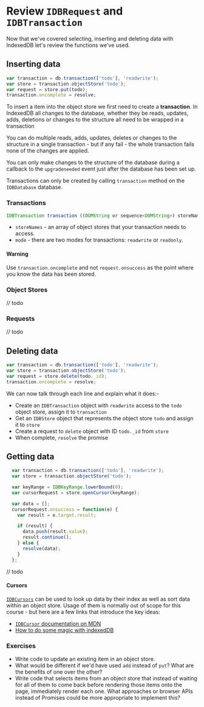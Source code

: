 # Review `IDBRequest` and `IDBTransaction`

Now that we've covered selecting, inserting and deleting data with IndexedDB let's review the functions we've used.

## Inserting data

```js
var transaction = db.transaction(['todo'], 'readwrite');
var store = transaction.objectStore('todo');
var request = store.put(todo);
transaction.oncomplete = resolve;
```

To insert a item into the object store we first need to create a **transaction**.  In IndexedDB all changes to the database, whether they be reads, updates, adds, deletions or changes to the structure all need to be wrapped in a transaction

You can do multiple reads, adds, updates, deletes or changes to the structure in a single transaction - but if any fail - the whole transaction fails none of the changes are applied.

You can only make changes to the structure of the database during a callback to the `upgradeneeded` event just after the database has been set up.

Transactions can only be created by calling `transaction` method on the `IDBDatabase` database.

### Transactions

```js
IDBTransaction transaction ((DOMString or sequence<DOMString>) storeNames, optional IDBTransactionMode mode = "readonly");
```
- `storeNames` - an array of object stores that your transaction needs to access.
- `mode` - there are two modes for transactions: `readwrite` or `readonly`.

#### Warning

Use `transaction.oncomplete` and not `request.onsuccess` as the point where you know the data has been stored.

### Object Stores

// todo

### Requests

// todo

## Deleting data

```js
var transaction = db.transaction(['todo'], 'readwrite');
var store = transaction.objectStore('todo');
var request = store.delete(todo._id);
transaction.oncomplete = resolve;
```

We can now talk through each line and explain what it does:-

- Create an `IDBTransaction` object with `readwrite` access to the `todo` object store, assign it to `transaction`
- Get an `IDBStore` object that represents the object store `todo` and assign it to `store`
- Create a request to `delete` object with ID `todo._id` from `store`
- When complete, `resolve` the promise

## Getting data

```js
  var transaction = db.transaction(['todo'], 'readwrite');
  var store = transaction.objectStore('todo');

  var keyRange = IDBKeyRange.lowerBound(0);
  var cursorRequest = store.openCursor(keyRange);

  var data = [];
  cursorRequest.onsuccess = function(e) {
    var result = e.target.result;

    if (result) {
      data.push(result.value);
      result.continue();
    } else {
      resolve(data);
    }
  };
```

// todo

#### Cursors

[`IDBCursors`](https://developer.mozilla.org/en-US/docs/Web/API/IDBCursor) can be used to look up data by their index as well as sort data within an object store.  Usage of them is normally out of scope for this course - but here are a few links that introduce the key ideas:

- [`IDBCursor` documentation on MDN](https://developer.mozilla.org/en-US/docs/Web/API/IDBCursor)
- [How to do some magic with indexedDB](http://www.codeproject.com/Articles/744986/How-to-do-some-magic-with-indexedDB)

### Exercises

- Write code to update an existing item in an object store.
- What would be different if we'd have used `add` instead of `put`?  What are the benefits of one over the other?
- Write code that selects items from an object store that instead of waiting for all of them to come back before rendering those items onto the page, immediately render each one.  What approaches or browser APIs instead of Promises could be more appropriate to implement this?
